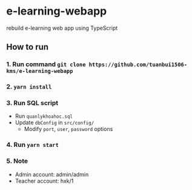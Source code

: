 # e-learning-webapp
rebuild e-learning web app using TypeScript
## How to run
### 1. Run command `git clone https://github.com/tuanbui1506-kms/e-learning-webapp`
### 2. `yarn install`
### 3. Run SQL script
- Run `quanlykhoahoc.sql`
- Update `dbConfig` in `src/config/`
  - Modify `port`, `user`, `password` options
### 4. Run `yarn start`
### 5. Note
- Admin account: admin/admin
- Teacher account: hxk/1
